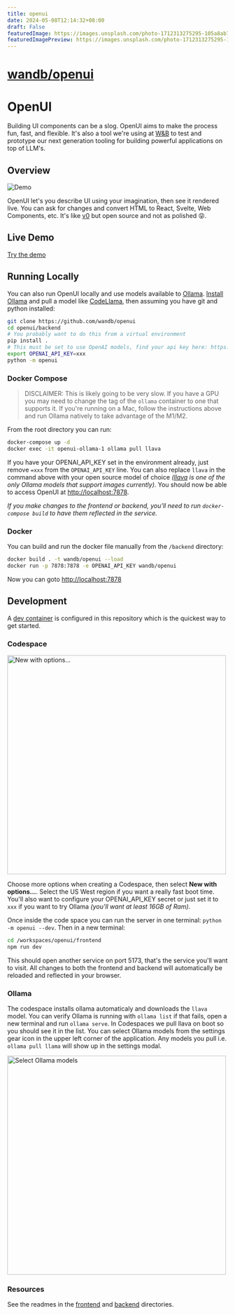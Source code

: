 ```yaml
---
title: openui
date: 2024-05-08T12:14:32+08:00
draft: False
featuredImage: https://images.unsplash.com/photo-1712313275295-105a8ab7bb1f?ixid=M3w0NjAwMjJ8MHwxfHJhbmRvbXx8fHx8fHx8fDE3MTUxNDE2NDd8&ixlib=rb-4.0.3
featuredImagePreview: https://images.unsplash.com/photo-1712313275295-105a8ab7bb1f?ixid=M3w0NjAwMjJ8MHwxfHJhbmRvbXx8fHx8fHx8fDE3MTUxNDE2NDd8&ixlib=rb-4.0.3
---
```


# [wandb/openui](https://github.com/wandb/openui)

# OpenUI

Building UI components can be a slog.  OpenUI aims to make the process fun, fast, and flexible.  It's also a tool we're using at [W&B](https://wandb.com) to test and prototype our next generation tooling for building powerful applications on top of LLM's.

## Overview

![Demo](./assets/demo.gif)

OpenUI let's you describe UI using your imagination, then see it rendered live.  You can ask for changes and convert HTML to React, Svelte, Web Components, etc.  It's like [v0](https://v0.dev) but open source and not as polished :stuck_out_tongue_closed_eyes:.

## Live Demo

[Try the demo](https://openui.fly.dev)

## Running Locally

You can also run OpenUI locally and use models available to [Ollama](https://ollama.com).  [Install Ollama](https://ollama.com/download) and pull a model like [CodeLlama](https://ollama.com/library/codellama), then assuming you have git and python installed:

```bash
git clone https://github.com/wandb/openui
cd openui/backend
# You probably want to do this from a virtual environment
pip install .
# This must be set to use OpenAI models, find your api key here: https://platform.openai.com/api-keys
export OPENAI_API_KEY=xxx
python -m openui
```

### Docker Compose

> DISCLAIMER: This is likely going to be very slow.  If you have a GPU you may need to change the tag of the `ollama` container to one that supports it.  If you're running on a Mac, follow the instructions above and run Ollama natively to take advantage of the M1/M2.

From the root directory you can run:

```bash
docker-compose up -d
docker exec -it openui-ollama-1 ollama pull llava
```

If you have your OPENAI_API_KEY set in the environment already, just remove `=xxx` from the `OPENAI_API_KEY` line. You can also replace `llava` in the command above with your open source model of choice *([llava](https://ollama.com/library/llava) is one of the only Ollama models that support images currently)*.  You should now be able to access OpenUI at [http://localhost:7878](http://localhost:7878).

*If you make changes to the frontend or backend, you'll need to run `docker-compose build` to have them reflected in the service.*

### Docker

You can build and run the docker file manually from the `/backend` directory:

```bash
docker build . -t wandb/openui --load
docker run -p 7878:7878 -e OPENAI_API_KEY wandb/openui
```

Now you can goto [http://localhost:7878](http://localhost:7878)

## Development

A [dev container](https://github.com/wandb/openui/blob/main/.devcontainer/devcontainer.json) is configured in this repository which is the quickest way to get started.

### Codespace

<img src="./assets/codespace.png" alt="New with options..." width="500" />

Choose more options when creating a Codespace, then select **New with options...**.  Select the US West region if you want a really fast boot time.  You'll also want to configure your OPENAI_API_KEY secret or just set it to `xxx` if you want to try Ollama *(you'll want at least 16GB of Ram)*.

Once inside the code space you can run the server in one terminal: `python -m openui --dev`.  Then in a new terminal:

```bash
cd /workspaces/openui/frontend
npm run dev
```

This should open another service on port 5173, that's the service you'll want to visit.  All changes to both the frontend and backend will automatically be reloaded and reflected in your browser.

### Ollama

The codespace installs ollama automaticaly and downloads the `llava` model.  You can verify Ollama is running with `ollama list` if that fails, open a new terminal and run `ollama serve`.  In Codespaces we pull llava on boot so you should see it in the list.  You can select Ollama models from the settings gear icon in the upper left corner of the application.  Any models you pull i.e. `ollama pull llama` will show up in the settings modal.

<img src="./assets/ollama.png" width="500" alt="Select Ollama models" />


### Resources

See the readmes in the [frontend](./frontend/README.md) and [backend](./backend/README.md) directories.
